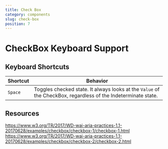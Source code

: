 ```yaml
---
title: Check Box
category: components
slug: check-box
position: 7
---
```

# CheckBox Keyboard Support

## Keyboard Shortcuts

| Shortcut | Behavior |
|----------|----------|
| `Space` | Toggles checked state. It always looks at the `Value` of the CheckBox, regardless of the Indeterminate state. |

## Resources

https://www.w3.org/TR/2017/WD-wai-aria-practices-1.1-20170628/examples/checkbox/checkbox-1/checkbox-1.html
https://www.w3.org/TR/2017/WD-wai-aria-practices-1.1-20170628/examples/checkbox/checkbox-2/checkbox-2.html
